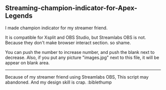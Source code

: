## Streaming-champion-indicator-for-Apex-Legends

I made champion indicator for my streamer friend.

It is compatible for Xsplit and OBS Studio, but Streamlabs OBS is not.
  Because they don't make browser interact section. so shame.

You can push the number to increase number, and push the blank next to decrease.
Also, if you put any picture "images.jpg" next to this file, it will be appear on blank area.

***

Because of my streamer friend using Streamlabs OBS, This script may abandoned.
 And my design skill is crap. :biblethump
